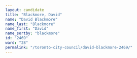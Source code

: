 ```yaml
---
layout: candidate
title: "Blackmore, David"
name: "David Blackmore"
name_last: "Blackmore"
name_first: "David"
name_sortby: "blackmore"
id: "2469"
ward: "28"
permalink: "/toronto-city-council/david-blackmore-2469/"
---
```

